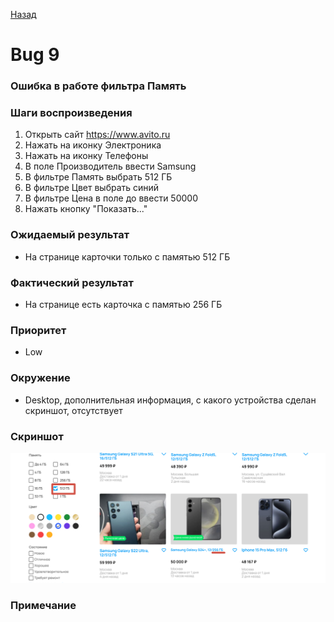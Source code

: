 [Назад](../BUGS.md)

# Bug 9

### Ошибка в работе фильтра Память

### Шаги воспроизведения

1. Открыть сайт https://www.avito.ru  
2. Нажать на иконку Электроника  
3. Нажать на иконку Телефоны  
4. В поле Производитель ввести Samsung  
5. В фильтре Память выбрать 512 ГБ    
6. В фильтре Цвет выбрать синий  
7. В фильтре Цена в поле до ввести 50000  
8. Нажать кнопку "Показать..."  
### Ожидаемый результат
* На странице карточки только с памятью 512 ГБ  

### Фактический результат
* На странице есть карточка с памятью 256 ГБ  

### Приоритет
* Low  

### Окружение
*  Desktop, дополнительная информация, с какого устройства сделан скриншот, отсутствует   
### Скриншот
![bug-9](images/bug-9.png)       

### Примечание